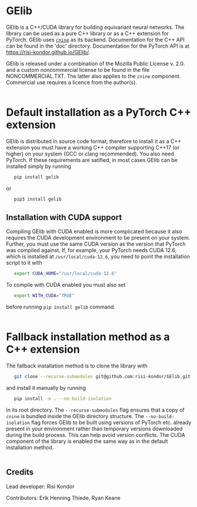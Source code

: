 # GElib

GElib is a C++/CUDA library for building equivariant neural networks. The library can be used as a pure 
C++ library or as a C++ extension for PyTorch. 
GElib uses [`cnine`](https://github.com/risi-kondor/cnine) as its backend. 
Documentation for the C++ API can be found in the 'doc' directory. 
Documentation for the PyTorch API is at https://risi-kondor.github.io/GElib/.

GElib is released under a combination of the Mozilla Public License v. 2.0. and a custom noncommercial license to be found in the file NONCOMMERCIAL.TXT. 
The latter also applies to the `cnine` component. Commercial use requires a licence from the 
author(s). 
<br><br>

# Default installation as a PyTorch C++ extension

GElib is distributed in source code format, therefore to install it as a C++ extension you must have a working C++ 
compiler supporting C++17 (or higher) on your system (GCC or clang recommended). You also need PyTorch. 
If these requirements are satified, in most cases GElib can be installed simply by running  
```bash
   pip install gelib
   ``` 
or 
```bash
   pip3 install gelib
   ``` 

## Installation with CUDA support 

Compiling GElib with CUDA enabled is more complicated because it also requires the CUDA development environment to be present 
on your system. Further, you must use the same CUDA version as the version that PyTorch was compiled against. If, for example, 
your PyTorch needs CUDA 12.6, which is installed at `/usr/local/cuda-12.6`, you need to point the installation script to it with 
```bash
   export CUDA_HOME="/usr/local/cuda-12.6"
   ```
To compile with CUDA enabled you must also set  
```bash
   export WITH_CUDA="TRUE"
   ```
before running `pip install gelib` command. 
<br><br>

# Fallback installation method as a C++ extension

The fallback installation method is to clone the library with 
```bash
   git clone --recurse-submodules git@github.com:risi-kondor/GElib.git
   ```
and install it manually by running 
```bash
   pip install -e . --no-build-isolation
   ```
in its root directory. 
The `--recurse-submodules` flag ensures that a copy of `cnine` is bundled inside the GElib directory structure. 
The `--no-build-isolation` flag forces GElib to be built using versions of PyTorch etc. already present in your environment 
rather than temporary versions downloaded during the build process. This can help avoid version conflicts. 
The CUDA component of the library is enabled the same way as in the default installation method.
<br><br>

## Credits 

Lead developer: Risi Kondor

Contributors: Erik Henning Thiede, Ryan Keane

